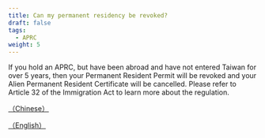 ```yaml
---
title: Can my permanent residency be revoked?
draft: false
tags:
  - APRC
weight: 5
---
```

If you hold an APRC, but have been abroad and have not entered Taiwan for over 5 years, then your Permanent Resident Permit will be revoked and your Alien Permanent Resident Certificate will be cancelled. Please refer to Article 32 of the Immigration Act to learn more about the regulation.

[（Chinese）](https://law.moj.gov.tw/LawClass/LawSingle.aspx?pcode=D0080132&flno=32 " to the Chinese version of Article 32 of the Immigration Act")

[（English）](https://law.moj.gov.tw/ENG/LawClass/LawSearchContent.aspx?pcode=D0080132&norge=32 " to the English version of Article 32 of the Immigration Act")